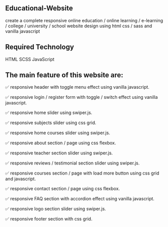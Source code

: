 ## Educational-Website

create a complete responsive online education / online learning / e-learning / college / university / school website design using html css / sass and vanilla javascript 

## Required Technology

HTML
SCSS
JavaScript


## The main feature of this website are:

✅ responsive header with toggle menu effect using vanilla javascript.

✅ responsive login / register form with toggle / switch effect using vanilla javascript.

✅ responsive home slider using swiper.js.

✅ responsive subjects slider using css grid.

✅ responsive home courses slider using swiper.js.

✅ responsive about section / page using css flexbox.

✅ responsive teacher section slider using swiper.js.

✅ responsive reviews / testimonial section slider using swiper.js.

✅ responsive courses section / page with load more button using css grid and javascript.

✅ responsive contact section / page using css flexbox.

✅ responsive FAQ section with accordion effect using vanilla javascript.

✅ responsive logo section slider using swiper.js.

✅ responsive footer section with css grid.
